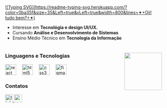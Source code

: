   [![Typing SVG](https://readme-typing-svg.herokuapp.com/?color=0ba35f&size=35&Left=true&vLeft=true&width=800&lines=✦+Oii! tudo bem?+✦)](https://git.io/typing-svg)
  - Interesse em **Tecnológia e design UI/UX.**  
  - Cursando **Análise e Desenvolvimento de Sistemas**  
  - Ensino Médio Técnico em **Tecnologia da Informação**

#

  <img align="right" height="120px" src="https://github-readme-stats.vercel.app/api/top-langs/?username=laags6&layout=compact&border=true&border_color=0ba35f&title_color=0ba35f&text_color=0ba35f&bg_color=0000&tittle_size=22"/>

  <h3>Linguagens e Tecnologias</h3>
<div align="left" style="justify-content: center;">
  <img src="https://cdn.jsdelivr.net/gh/devicons/devicon/icons/react/react-original.svg" height="35" alt="react" style="padding-right: 15px" />
  <img src="https://cdn.jsdelivr.net/gh/devicons/devicon/icons/html5/html5-original.svg" height="35" alt="html5" style="padding-right: 15px"/>
  <img src="https://cdn.jsdelivr.net/gh/devicons/devicon/icons/css3/css3-original.svg" height="35" alt="css3" style="padding-right: 15px" />
  <img src="https://cdn.jsdelivr.net/gh/devicons/devicon/icons/figma/figma-original.svg" height="35" alt="figma" style="padding-right: 15px" />
</div>

  <h3>Contatos</h3>
  <a href="https://www.linkedin.com/in/larissa-beatriz-585839350/" target="_blank">
    <img src="https://img.shields.io/static/v1?message=LinkedIn&logo=linkedin&label=&color=0ba35f&logoColor=white&labelColor=&style=for-the-badge" height="25" alt="linkedin logo" />
  </a>
   <a href="mailto:larissabagsantos@gmail.com" target="_blank">
    <img src="https://img.shields.io/static/v1?message=Email&logo=Gmail&label=&color=0ba35f&logoColor=white&labelColor=&style=for-the-badge" height="25" alt="email logo" />
  </a>
 



